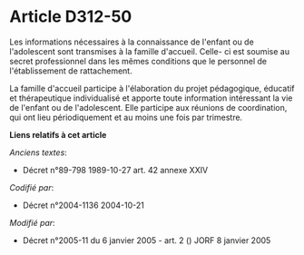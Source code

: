 # Article D312-50

Les informations nécessaires à la connaissance de l'enfant ou de l'adolescent sont transmises à la famille d'accueil. Celle-
ci est soumise au secret professionnel dans les mêmes conditions que le personnel de l'établissement de rattachement.

La famille d'accueil participe à l'élaboration du projet pédagogique, éducatif et thérapeutique individualisé et apporte
toute information intéressant la vie de l'enfant ou de l'adolescent. Elle participe aux réunions de coordination, qui ont
lieu périodiquement et au moins une fois par trimestre.

**Liens relatifs à cet article**

_Anciens textes_:

  - Décret n°89-798 1989-10-27 art. 42 annexe XXIV

_Codifié par_:

  - Décret n°2004-1136 2004-10-21

_Modifié par_:

  - Décret n°2005-11 du 6 janvier 2005 - art. 2 () JORF 8 janvier 2005
